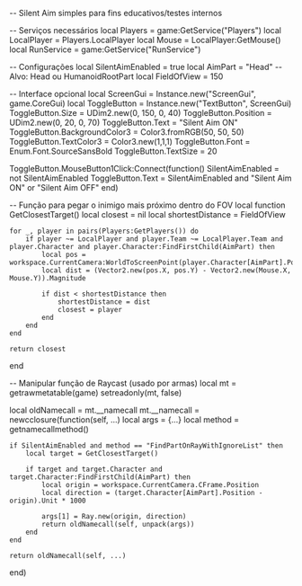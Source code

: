 -- Silent Aim simples para fins educativos/testes internos

-- Serviços necessários
local Players = game:GetService("Players")
local LocalPlayer = Players.LocalPlayer
local Mouse = LocalPlayer:GetMouse()
local RunService = game:GetService("RunService")

-- Configurações
local SilentAimEnabled = true
local AimPart = "Head" -- Alvo: Head ou HumanoidRootPart
local FieldOfView = 150

-- Interface opcional
local ScreenGui = Instance.new("ScreenGui", game.CoreGui)
local ToggleButton = Instance.new("TextButton", ScreenGui)
ToggleButton.Size = UDim2.new(0, 150, 0, 40)
ToggleButton.Position = UDim2.new(0, 20, 0, 70)
ToggleButton.Text = "Silent Aim ON"
ToggleButton.BackgroundColor3 = Color3.fromRGB(50, 50, 50)
ToggleButton.TextColor3 = Color3.new(1,1,1)
ToggleButton.Font = Enum.Font.SourceSansBold
ToggleButton.TextSize = 20

ToggleButton.MouseButton1Click:Connect(function()
	SilentAimEnabled = not SilentAimEnabled
	ToggleButton.Text = SilentAimEnabled and "Silent Aim ON" or "Silent Aim OFF"
end)

-- Função para pegar o inimigo mais próximo dentro do FOV
local function GetClosestTarget()
	local closest = nil
	local shortestDistance = FieldOfView

	for _, player in pairs(Players:GetPlayers()) do
		if player ~= LocalPlayer and player.Team ~= LocalPlayer.Team and player.Character and player.Character:FindFirstChild(AimPart) then
			local pos = workspace.CurrentCamera:WorldToScreenPoint(player.Character[AimPart].Position)
			local dist = (Vector2.new(pos.X, pos.Y) - Vector2.new(Mouse.X, Mouse.Y)).Magnitude

			if dist < shortestDistance then
				shortestDistance = dist
				closest = player
			end
		end
	end

	return closest
end

-- Manipular função de Raycast (usado por armas)
local mt = getrawmetatable(game)
setreadonly(mt, false)

local oldNamecall = mt.__namecall
mt.__namecall = newcclosure(function(self, ...)
	local args = {...}
	local method = getnamecallmethod()

	if SilentAimEnabled and method == "FindPartOnRayWithIgnoreList" then
		local target = GetClosestTarget()

		if target and target.Character and target.Character:FindFirstChild(AimPart) then
			local origin = workspace.CurrentCamera.CFrame.Position
			local direction = (target.Character[AimPart].Position - origin).Unit * 1000

			args[1] = Ray.new(origin, direction)
			return oldNamecall(self, unpack(args))
		end
	end

	return oldNamecall(self, ...)
end)

